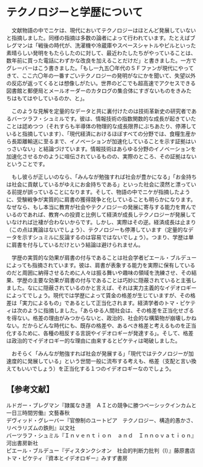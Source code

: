 # テクノロジーと学歴について

　文献物語の中でニケは、現代においてテクノロジーはほとんど発展していないと指摘しました。同様の指摘は多数の論者によって行われています。たとえばブレグマンは「戦後の時代が、洗濯機や冷蔵庫やスペースシャトルやピルといった素晴らしい発明をもたらしたのに対して、最近わたしたちがやっていることは、数年前に買った電話にわずかな改良を加えることだけだ」と書きました。一方でグレーバーはこう書きました。「もし一九五〇年代のＳＦファンが現代にやってきて、ここ六〇年の一番すごいテクノロジーの発明がなにかを聞いて、失望以外の反応が返ってくるとは想像しがたい。世界のどこでも超高速でアクセスできる図書館と郵便局とメールオーダーのカタログの集合体にすぎないものをきみたちはもてはやしているのか、と」。

　このような見解を定量的なデータと共に裏付けたのは技術革新史の研究者であるバーツラフ・シュミルです。彼は、情報技術の指数関数的な成長が起きていたことは認めつつ（それすらも半導体の物理的な成長限界にぶちあたり、停滞していると指摘しています）、「現代経済におけるほぼすべての分野では、食糧生産から長距離輸送に至るまで、イノベーションが加速化していることを示す証拠はいっさいない」と結論づけています。情報技術はあらゆる分野のイノベーションを加速化させるかのように喧伝されているものの、実際のところ、その証拠はないということです。

　もし彼らが正しいのなら、「みんなが勉強すれば社会が豊かになる」「お金持ちは社会に貢献しているがゆえにお金持ちである」といった社会に漠然と漂っている前提が誤っていることになります。そして、物語の中でニケが指摘したように、受験戦争が実質的に肩書の獲得競争と化していることも明らかになります。なぜなら、もし本当に教育が社会やテクノロジーの発展に寄与する能力を育んでいるのであれば、教育への投資と比例して経済が成長しテクノロジーが発展していなければ辻褄が合わないからです。しかし、実際はその逆。経済成長は止まり（この点は異論はないでしょう）、テクノロジーも停滞しています（定量的なデータを示すシュミルに反論するのは容易ではないでしょう）。つまり、学歴は単に肩書を付与しているだけという結論は避けられません。

　学歴の実質的な効果が肩書の付与であることは社会学者ピエール・ブルデューによっても指摘されています。彼は、肩書が表象する能力を実際に保有しているのだと周囲に納得させるために人々は振る舞いや趣味の領域を洗練させ、その結果、学歴の主要な効果が肩書の付与であることは巧妙に隠蔽されていると主張しました。なにに隠蔽されているのかと言えば、それは実力主義的なイデオロギーによってでしょう。現代では学歴によって賃金の格差が生じていますが、その格差は「実力によるもの」であるとして正当化されます。経済学者のトマ・ピケティは次のように指摘しました。「あらゆる人間社会は、その格差を正当化せざるを得ない。格差の理由がみつからないと、政治的、社会的な構築物が崩壊しかねない。だからどんな時代にも、既存の格差や、あるべき格差と考えるものを正当化するために、各種の相反する言説やイデオロギーが発達する」。そして、格差は政治的でイデオロギー的な理由に由来するとピケティは喝破しました。

　おそらく「みんなが勉強すれば社会が発展する」「現代ではテクノロジーが加速度的に発展している」という世間一般に流布する考えも、格差（支配と言い換えてもいいでしょう）を正当化する１つのイデオロギーなのでしょう。

## 【参考文献】
ルドガー・ブレグマン『隷属なき道　ＡＩとの競争に勝つベーシックインカムと一日三時間労働』文藝春秋<br>
デヴィッド・グレーバー『官僚制のユートピア　テクノロジー、構造的愚かさ、リベラリズムの鉄則』以文社<br>
バーツラフ・シュミル『Ｉｎｖｅｎｔｉｏｎ　ａｎｄ　Ｉｎｎｏｖａｔｉｏｎ』河出書房新社<br>
ピエール・ブルデュー『ディスタンクシオン　社会的判断力批判（Ⅰ）』藤原書店<br>
トマ・ピケティ『資本とイデオロギー』みすず書房